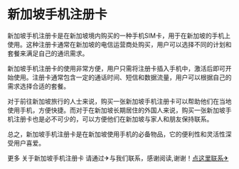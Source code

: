 # 新加坡手机注册卡

新加坡手机注册卡是在新加坡境内购买的一种手机SIM卡，用于在新加坡的手机上使用。这种注册卡通常在新加坡的电信运营商处购买，用户可以选择不同的计划和套餐来满足自己的通讯需求。

新加坡手机注册卡的使用非常方便，用户只需将注册卡插入手机中，激活后即可开始使用。注册卡通常包含一定的通话时间、短信和数据流量，用户可以根据自己的需求选择合适的套餐。

对于前往新加坡旅行的人士来说，购买一张新加坡手机注册卡可以帮助他们在当地使用手机，方便快捷。而对于在新加坡长期居住的外国人来说，购买一张新加坡手机注册卡也是必不可少的，可以方便他们在新加坡与家人和朋友保持联系。

总之，新加坡手机注册卡是在新加坡使用手机的必备物品，它的便利性和灵活性深受用户喜爱。

更多 关于新加坡手机注册卡 请通过✈与我们联系，感谢阅读,谢谢！[点这里联系✈](https://ss.k02.cc)